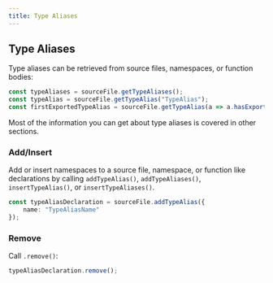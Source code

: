 ```yaml
---
title: Type Aliases
---
```


## Type Aliases

Type aliases can be retrieved from source files, namespaces, or function bodies:

```typescript
const typeAliases = sourceFile.getTypeAliases();
const typeAlias = sourceFile.getTypeAlias("TypeAlias");
const firstExportedTypeAlias = sourceFile.getTypeAlias(a => a.hasExportKeyword());
```

Most of the information you can get about type aliases is covered in other sections.

### Add/Insert

Add or insert namespaces to a source file, namespace, or function like declarations by calling `addTypeAlias()`, `addTypeAliases()`, `insertTypeAlias()`, or `insertTypeAliases()`.

```typescript
const typeAliasDeclaration = sourceFile.addTypeAlias({
    name: "TypeAliasName"
});
```

### Remove

Call `.remove()`:

```typescript
typeAliasDeclaration.remove();
```
